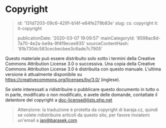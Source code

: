 Copyright
=========

> id: '131d7203-09c6-4291-b14f-e64fe279b83e'
> slug:
> 	cs: copyright
> 	it: it-copyright
> 
> publicationDate: '2020-03-07 19:09:57'
> mainCategoryId: '8598ac8d-7a70-4e2a-be9a-9f4f9ecee935'
> sourceContentHash: '81b730dc583cecbecbee3c6ade7c7905'

Questo materiale può essere distribuito solo sotto i termini della Creative Commons Attribution License 3.0 o successiva. Una copia della Creative Commons Attribution License 3.0 è distribuita con questo manuale. L'ultima versione è attualmente disponibile su <a href="https://creativecommons.org/licenses/by/3.0/">https://creativecommons.org/licenses/by/3.0/</a> (inglese).

Se siete interessati a ridistribuire o pubblicare questo documento in tutto o in parte, modificato o non modificato, e avete delle domande, contattate il detentore del copyright a doc-license@lists.php.net

> Attenzione: la traduzione è protetta da copyright di baraja.cz, quindi se volete ridistribuire articoli da questo sito, per favore inviatemi un'email a jan@barasek.com
